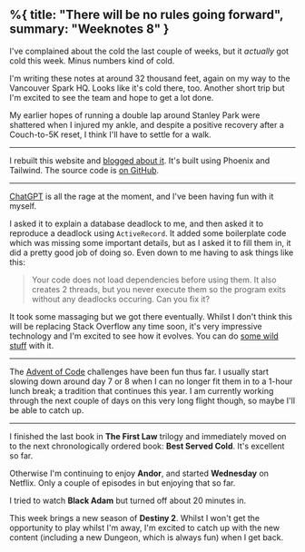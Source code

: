 %{
  title: "There will be no rules going forward",
  summary: "Weeknotes 8"
}
---

I've complained about the cold the last couple of weeks, but it _actually_
got cold this week. Minus numbers kind of cold.

I'm writing these notes at around 32 thousand feet, again on my way to
the Vancouver Spark HQ. Looks like it's cold there, too. Another
short trip but I'm excited to see the team and hope to get a lot done.

My earlier hopes of running a double lap around Stanley Park were shattered
when I injured my ankle, and despite a positive recovery after a
Couch-to-5K reset, I think I'll have to settle for a walk.

---

I rebuilt this website and [blogged about it](/posts/2022/phoenix-tailwind-redesign). It's built using Phoenix and Tailwind. The
source code is [on GitHub](github.com/leejarvis/jarvis).

---

[ChatGPT](https://openai.com/blog/chatgpt/) is all the rage at the moment, and
I've been having fun with it myself.

I asked it to explain a database deadlock to me, and then asked it to reproduce
a deadlock using `ActiveRecord`. It added some boilerplate code which was
missing some important details, but as I asked it to fill them in, it did a
pretty good job of doing so. Even down to me having to ask things like this:

> Your code does not load dependencies before using them. It also creates 2
> threads, but you never execute them so the program exits without any
> deadlocks occuring. Can you fix it?

It took some massaging but we got there eventually. Whilst I don't think this
will be replacing Stack Overflow any time soon, it's very impressive
technology and I'm excited to see how it evolves. You can do
[some wild stuff](https://www.engraved.blog/building-a-virtual-machine-inside/) with it.

---

The [Advent of Code](https://adventofcode.com/) challenges have been fun thus
far. I usually start slowing down around day 7 or 8 when I can no longer fit
them in to a 1-hour lunch break; a tradition that continues this year. I am
currently working through the next couple of days on this very long flight
though, so maybe I'll be able to catch up.

---

I finished the last book in **The First Law** trilogy and immediately
moved on to the next chronologically ordered book: **Best Served Cold**. It's
excellent so far.

Otherwise I'm continuing to enjoy **Andor**, and started **Wednesday** on
Netflix. Only a couple of episodes in but enjoying that so far.

I tried to watch **Black Adam** but turned off about 20 minutes in.

This week brings a new season of **Destiny 2**. Whilst I won't get the
opportunity to play whilst I'm away, I'm excited to catch up with the new
content (including a new Dungeon, which is always fun) when I get back.

